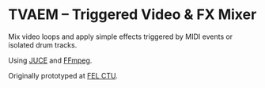 # TVAEM – Triggered Video & FX Mixer

Mix video loops and apply simple effects triggered by MIDI events or isolated drum tracks.

Using [JUCE](https://juce.com) and [FFmpeg](https://ffmpeg.org).

Originally prototyped at [FEL CTU](https://www.fel.cvut.cz/en).
